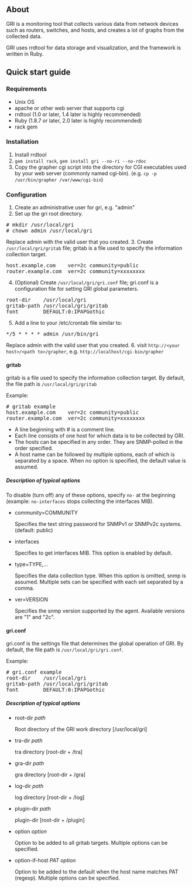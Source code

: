 ## About

GRI is a monitoring tool that collects various data from network
devices such as routers, switches, and hosts, and creates a lot of
graphs from the collected data.

GRI uses rrdtool for data storage and visualization, and the framework
is written in Ruby.

## Quick start guide

### Requirements

 * Unix OS
 * apache or other web server that supports cgi
 * rrdtool (1.0 or later, 1.4 later is highly recommended)
 * Ruby (1.8.7 or later, 2.0 later is highly recommended)
 * rack gem

### Installation

 1. Install rrdtool
 2. `gem install rack`, `gem install gri --no-ri --no-rdoc`
 3. Copy the grapher cgi script into the directory for CGI executables used by your web server (commonly named cgi-bin). (e.g. `cp -p /usr/bin/grapher /var/www/cgi-bin`)

### Configuration
 1. Create an administrative user for gri, e.g. "admin"
 2. Set up the gri root directory.
<pre>
# mkdir /usr/local/gri
# chown admin /usr/local/gri
</pre>
Replace admin with the valid user that you created.
 3. Create `/usr/local/gri/gritab` file;
gritab is a file used to specify the information collection target.
<pre>
host.example.com    ver=2c community=public
router.example.com  ver=2c community=xxxxxxxx
</pre>
 4. (Optional) Create `/usr/local/gri/gri.conf` file;
gri.conf is a configuration file for setting GRI global parameters.
<pre>
root-dir    /usr/local/gri
gritab-path /usr/local/gri/gritab
font        DEFAULT:0:IPAPGothic
</pre>
 5. Add a line to your /etc/crontab file similar to:
<pre>
*/5 * * * * admin /usr/bin/gri
</pre>
Replace admin with the valid user that you created.
 6. visit `http://<your host>/<path to>/grapher`, e.g. `http://localhost/cgi-bin/grapher`

#### gritab

gritab is a file used to specify the information collection target.
By default, the file path is `/usr/local/gri/gritab`

Example:
<pre>
# gritab example
host.example.com    ver=2c community=public
router.example.com  ver=2c community=xxxxxxxx
</pre>

 * A line beginning with # is a comment line.
 * Each line consists of one host for which data is to be collected by GRI.
 * The hosts can be specified in any order. They are SNMP-polled in the order specified.
 * A host name can be followed by multiple options, each of which is separated by a space. When no option is specified, the default value is assumed.

##### Description of typical options

To disable (turn off) any of these options, specify `no-` at the beginning (example: `no-interfaces` stops collecting the interfaces MIB).

* community=COMMUNITY

  Specifies the text string password for SNMPv1 or SNMPv2c systems. (default: public)

* interfaces

  Specifies to get interfaces MIB. This option is enabled by default.

* type=TYPE,...

  Specifies the data collection type. When this option is omitted, snmp is assumed. Multiple sets can be specified with each set separated by a comma.

* ver=VERSION

  Specifies the snmp version supported by the agent. Available versions are "1" and "2c".

#### gri.conf

gri.conf is the settings file that determines the global operation of GRI.
By default, the file path is `/usr/local/gri/gri.conf`.

Example:
<pre>
# gri.conf example
root-dir    /usr/local/gri
gritab-path /usr/local/gri/gritab
font        DEFAULT:0:IPAPGothic
</pre>

##### Description of typical options

* root-dir *path*

  Root directory of the GRI work directory [/usr/local/gri]

* tra-dir *path*

  tra directory [root-dir + /tra]

* gra-dir *path*

  gra directory [root-dir + /gra]

* log-dir *path*

  log directory [root-dir + /log]

* plugin-dir *path*

  plugin-dir [root-dir + /plugin]

* option *option*

  Option to be added to all gritab targets. Multiple options can be specified.

* option-if-host *PAT* *option*

  Option to be added to the default when the host name matches PAT (regexp). Multiple options can be specified.
